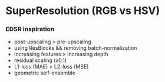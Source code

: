 # SuperResolution (RGB vs HSV)

### EDSR inspiration
* post-upscaling > pre-upscaling
* using ResBlocks && removing batch-normalization
* increasing features > increasing depth
* residual scaling (x0.1)
* L1-loss (MAE) > L2-loss (MSE)
* geometric self-ensemble
